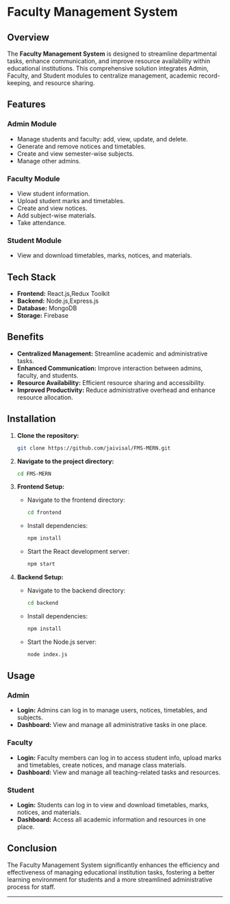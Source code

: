 # Faculty Management System

## Overview
The **Faculty Management System** is designed to streamline departmental tasks, enhance communication, and improve resource availability within educational institutions. This comprehensive solution integrates Admin, Faculty, and Student modules to centralize management, academic record-keeping, and resource sharing.

## Features
### Admin Module
- Manage students and faculty: add, view, update, and delete.
- Generate and remove notices and timetables.
- Create and view semester-wise subjects.
- Manage other admins.

### Faculty Module
- View student information.
- Upload student marks and timetables.
- Create and view notices.
- Add subject-wise materials.
- Take attendance.

### Student Module
- View and download timetables, marks, notices, and materials.

## Tech Stack
- **Frontend:** React.js,Redux Toolkit
- **Backend:** Node.js,Express.js
- **Database:** MongoDB
- **Storage:** Firebase

## Benefits
- **Centralized Management:** Streamline academic and administrative tasks.
- **Enhanced Communication:** Improve interaction between admins, faculty, and students.
- **Resource Availability:** Efficient resource sharing and accessibility.
- **Improved Productivity:** Reduce administrative overhead and enhance resource allocation.



## Installation

1. **Clone the repository:**
    ```bash
    git clone https://github.com/jaivisal/FMS-MERN.git
    ```
2. **Navigate to the project directory:**
    ```bash
    cd FMS-MERN
    ```
3. **Frontend Setup:**
    - Navigate to the frontend directory:
      ```bash
      cd frontend
      ```
    - Install dependencies:
      ```bash
      npm install
      ```
    - Start the React development server:
      ```bash
      npm start
      ```

4. **Backend Setup:**
    - Navigate to the backend directory:
      ```bash
      cd backend
      ```
    - Install dependencies:
      ```bash
      npm install
      ```
    - Start the Node.js server:
      ```bash
      node index.js
      ```

## Usage

### Admin
- **Login:** Admins can log in to manage users, notices, timetables, and subjects.
- **Dashboard:** View and manage all administrative tasks in one place.

### Faculty
- **Login:** Faculty members can log in to access student info, upload marks and timetables, create notices, and manage class materials.
- **Dashboard:** View and manage all teaching-related tasks and resources.

### Student
- **Login:** Students can log in to view and download timetables, marks, notices, and materials.
- **Dashboard:** Access all academic information and resources in one place.


## Conclusion
The Faculty Management System significantly enhances the efficiency and effectiveness of managing educational institution tasks, fostering a better learning environment for students and a more streamlined administrative process for staff.

---

